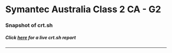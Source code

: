 # Symantec Australia Class 2 CA - G2
### Snapshot of crt.sh
##### Click [here](https://crt.sh/?q=C0FE908A512E9E7E5C9BD0153BE3A3B0DAA1B2BF072F6D5F225545A43B705F74) for a live crt.sh report

---
